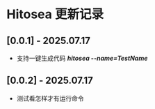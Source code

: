 # Hitosea 更新记录

## [0.0.1] - 2025.07.17

- 支持一键生成代码 ***hitosea --name=TestName***

## [0.0.2] - 2025.07.17

- 测试看怎样才有运行命令

